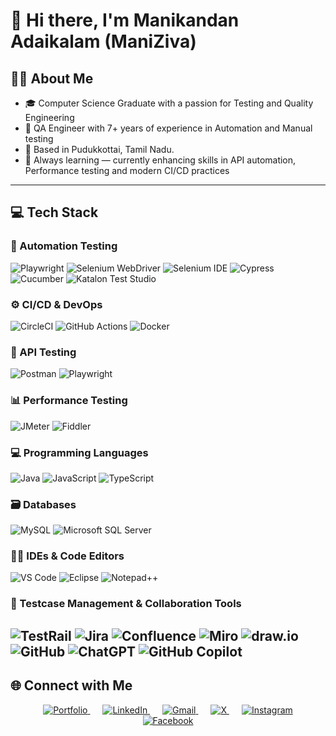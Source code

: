 # 👋 Hi there, I'm Manikandan Adaikalam (ManiZiva)

## 👨‍💼 About Me
- 🎓 Computer Science Graduate with a passion for Testing and Quality Engineering  
- 🧪 QA Engineer with 7+ years of experience in Automation and Manual testing  
- 📍 Based in Pudukkottai, Tamil Nadu.
- 🧠 Always learning — currently enhancing skills in API automation, Performance testing and modern CI/CD practices  

---

## 💻 Tech Stack

### 🧪 Automation Testing
![Playwright](https://img.shields.io/badge/Playwright-%23000000.svg?style=for-the-badge&logo=playwright&logoColor=white)
![Selenium WebDriver](https://img.shields.io/badge/Selenium%20WebDriver-43B02A.svg?style=for-the-badge&logo=selenium&logoColor=white)
![Selenium IDE](https://img.shields.io/badge/Selenium%20IDE-43B02A.svg?style=for-the-badge&logo=selenium&logoColor=white)
![Cypress](https://img.shields.io/badge/Cypress-%23172BF4.svg?style=for-the-badge&logo=cypress&logoColor=white)
![Cucumber](https://img.shields.io/badge/Cucumber-23D96C.svg?style=for-the-badge&logo=cucumber&logoColor=white)
![Katalon Test Studio](https://img.shields.io/badge/Katalon-32C766.svg?style=for-the-badge&logo=katalon&logoColor=white)

### ⚙️ CI/CD & DevOps
![CircleCI](https://img.shields.io/badge/CircleCI-%23161616.svg?style=for-the-badge&logo=circleci&logoColor=white)
![GitHub Actions](https://img.shields.io/badge/GitHub%20Actions-%232671E5.svg?style=for-the-badge&logo=githubactions&logoColor=white)
![Docker](https://img.shields.io/badge/Docker-%230db7ed.svg?style=for-the-badge&logo=docker&logoColor=white)

### 🔌 API Testing
![Postman](https://img.shields.io/badge/Postman-FF6C37.svg?style=for-the-badge&logo=postman&logoColor=white)
![Playwright](https://img.shields.io/badge/Playwright-%23000000.svg?style=for-the-badge&logo=playwright&logoColor=white)

### 📊 Performance Testing
![JMeter](https://img.shields.io/badge/Apache%20JMeter-D22128.svg?style=for-the-badge&logo=apache-jmeter&logoColor=white)
![Fiddler](https://img.shields.io/badge/Fiddler-009688.svg?style=for-the-badge&logoColor=white)

### 💻 Programming Languages
![Java](https://img.shields.io/badge/Java-%23ED8B00.svg?style=for-the-badge&logo=openjdk&logoColor=white)
![JavaScript](https://img.shields.io/badge/JavaScript-%23323330.svg?style=for-the-badge&logo=javascript&logoColor=%23F7DF1E)
![TypeScript](https://img.shields.io/badge/TypeScript-%23007ACC.svg?style=for-the-badge&logo=typescript&logoColor=white)

### 🗃️ Databases
![MySQL](https://img.shields.io/badge/MySQL-4479A1.svg?style=for-the-badge&logo=mysql&logoColor=white)
![Microsoft SQL Server](https://img.shields.io/badge/SQL%20Server-CC2927?style=for-the-badge&logo=microsoftsqlserver&logoColor=white)

### 🧑‍💻 IDEs & Code Editors
![VS Code](https://img.shields.io/badge/VS%20Code-007ACC?style=for-the-badge&logo=visual-studio-code&logoColor=white)
![Eclipse](https://img.shields.io/badge/Eclipse-2C2255.svg?style=for-the-badge&logo=eclipse&logoColor=white)
![Notepad++](https://img.shields.io/badge/Notepad++-90E59A.svg?style=for-the-badge&logo=notepadplusplus&logoColor=black)

### 🧾 Testcase Management & Collaboration Tools
![TestRail](https://img.shields.io/badge/TestRail-1f6feb?style=for-the-badge&logoColor=white)
![Jira](https://img.shields.io/badge/Jira-%230A0FFF.svg?style=for-the-badge&logo=jira&logoColor=white)
![Confluence](https://img.shields.io/badge/Confluence-%23172BF4.svg?style=for-the-badge&logo=confluence&logoColor=white)
![Miro](https://img.shields.io/badge/Miro-050038.svg?style=for-the-badge&logo=miro&logoColor=white)
![draw.io](https://img.shields.io/badge/Draw.io-F08705.svg?style=for-the-badge&logo=diagrams-dot-net&logoColor=white)
![GitHub](https://img.shields.io/badge/GitHub-%23121011.svg?style=for-the-badge&logo=github&logoColor=white)
![ChatGPT](https://img.shields.io/badge/ChatGPT-10a37f?style=for-the-badge&logo=openai&logoColor=white)
![GitHub Copilot](https://img.shields.io/badge/Copilot-1e2b3c?style=for-the-badge&logo=github&logoColor=white)
---

## 🌐 Connect with Me

<div align="center">
  <a href="https://maniziva.github.io/MyPortfolio/" target="_blank" style="margin: 0 10px;">
    <img src="https://img.icons8.com/ios-filled/48/000000/domain.png" alt="Portfolio" />
  </a>
  <a href="https://linkedin.com/in/manikandan-adaikalam" target="_blank" style="margin: 0 10px;">
    <img src="https://img.icons8.com/ios-filled/48/0077B5/linkedin.png" alt="LinkedIn" />
  </a>
  <a href="mailto:manizivamsd@gmail.com" target="_blank" style="margin: 0 10px;">
    <img src="https://img.icons8.com/ios-filled/48/D14836/gmail.png" alt="Gmail" />
  </a>
  <a href="https://x.com/mani_ziva" target="_blank" style="margin: 0 10px;">
    <img src="https://img.icons8.com/ios-filled/48/000000/twitterx--v2.png" alt="X" />
  </a>
  <a href="https://instagram.com/maniziva" target="_blank" style="margin: 0 10px;">
    <img src="https://img.icons8.com/ios-filled/48/E4405F/instagram-new.png" alt="Instagram" />
  </a>
  <a href="https://facebook.com/mani.ziva" target="_blank" style="margin: 0 10px;">
    <img src="https://img.icons8.com/ios-filled/48/1877F2/facebook-new.png" alt="Facebook" />
  </a>
</div>
